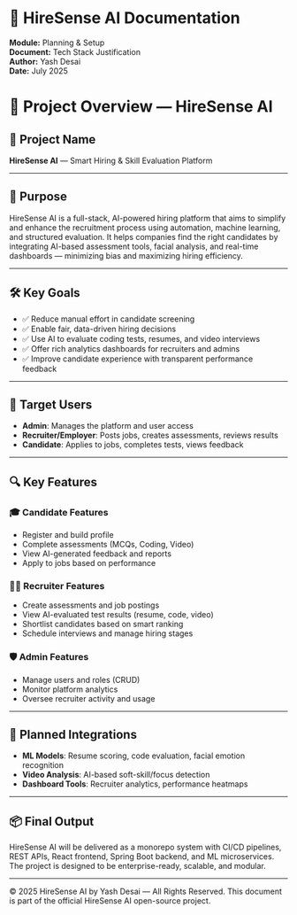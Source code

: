# 📘 HireSense AI Documentation

**Module:** Planning & Setup  
**Document:** Tech Stack Justification  
**Author:** Yash Desai  
**Date:** July 2025  


# 📌 Project Overview — HireSense AI

## 🧠 Project Name
**HireSense AI** — Smart Hiring & Skill Evaluation Platform

---

## 🎯 Purpose

HireSense AI is a full-stack, AI-powered hiring platform that aims to simplify and enhance the recruitment process using automation, machine learning, and structured evaluation. It helps companies find the right candidates by integrating AI-based assessment tools, facial analysis, and real-time dashboards — minimizing bias and maximizing hiring efficiency.

---

## 🛠️ Key Goals

- ✅ Reduce manual effort in candidate screening
- ✅ Enable fair, data-driven hiring decisions
- ✅ Use AI to evaluate coding tests, resumes, and video interviews
- ✅ Offer rich analytics dashboards for recruiters and admins
- ✅ Improve candidate experience with transparent performance feedback

---

## 👥 Target Users

- **Admin**: Manages the platform and user access
- **Recruiter/Employer**: Posts jobs, creates assessments, reviews results
- **Candidate**: Applies to jobs, completes tests, views feedback

---

## 🔍 Key Features

### 🎓 Candidate Features
- Register and build profile
- Complete assessments (MCQs, Coding, Video)
- View AI-generated feedback and reports
- Apply to jobs based on performance

### 🧑‍💼 Recruiter Features
- Create assessments and job postings
- View AI-evaluated test results (resume, code, video)
- Shortlist candidates based on smart ranking
- Schedule interviews and manage hiring stages

### 🛡️ Admin Features
- Manage users and roles (CRUD)
- Monitor platform analytics
- Oversee recruiter activity and usage

---

## 🔗 Planned Integrations

- **ML Models**: Resume scoring, code evaluation, facial emotion recognition
- **Video Analysis**: AI-based soft-skill/focus detection
- **Dashboard Tools**: Recruiter analytics, performance heatmaps

---

## 📦 Final Output

HireSense AI will be delivered as a monorepo system with CI/CD pipelines, REST APIs, React frontend, Spring Boot backend, and ML microservices. The project is designed to be enterprise-ready, scalable, and modular.

---

© 2025 HireSense AI by Yash Desai — All Rights Reserved.
This document is part of the official HireSense AI open-source project.
